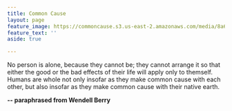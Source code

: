 ```yaml
---
title: Common Cause
layout: page
feature_image: https://commoncause.s3.us-east-2.amazonaws.com/media/8a6cb5aa-commoncause.jpg
feature_text: ''
aside: true

---
```

No person is alone, because they cannot be; they cannot arrange it so that either the good or the bad effects of their life will apply only to themself. Humans are whole not only insofar as they make common cause with each other, but also insofar as they make common cause with their native earth.

**-- paraphrased from Wendell Berry**